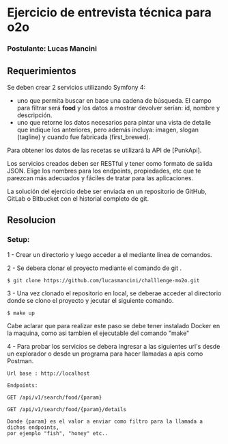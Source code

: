 # Ejercicio de entrevista técnica para o2o

### Postulante: Lucas Mancini

## Requerimientos

Se deben crear 2 servicios utilizando Symfony 4:
* uno que permita buscar en base una cadena de búsqueda. El campo para filtrar será **food** y los datos a mostrar devolver serían: id, nombre y descripción.
* uno que retorne los datos necesarios para pintar una vista de detalle que indique los anteriores, pero además incluya: imagen, slogan (tagline) y cuando fue fabricada (first_brewed).

Para obtener los datos de las recetas se utilizará la API de [PunkApi].

Los servicios creados deben ser RESTful y tener como formato de salida JSON.
Elige los nombres para los endpoints, propiedades, etc que te parezcan más adecuados y fáciles de tratar para las aplicaciones.

La solución del ejercicio debe ser enviada en un repositorio de GitHub, GitLab o Bitbucket con el historial completo de git.

## Resolucion

### Setup:

1 - Crear un directorio y luego acceder a el mediante linea de comandos.

2 - Se debera clonar el proyecto mediante el comando de git .

    $ git clone https://github.com/lucasmancini/challlenge-mo2o.git

3 - Una vez clonado el repositorio en local, se deberae acceder al directorio donde se clono el proyecto 
y jecutar el siguiente comando.

    $ make up

Cabe aclarar que para realizar este paso se debe tener instalado Docker en la maquina,
como asi tambien el ejecutable del comando "make"

4 - Para probar los servicios se debera ingresar a las siguientes url's desde un explorador o desde un programa para
hacer llamadas a apis como Postman.

    Url base : http://localhost

    Endpoints:
        
    GET /api/v1/search/food/{param}
    
    GET /api/v1/search/food/{param}/details

    Donde {param} es el valor a enviar como filtro para la llamada a dichos endpoints, 
    por ejemplo "fish", "honey" etc..
